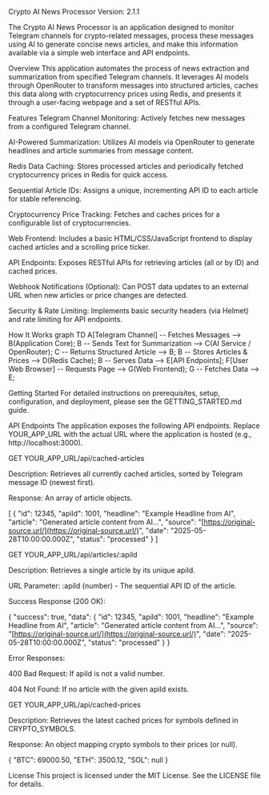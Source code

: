 Crypto AI News Processor
Version: 2.1.1

The Crypto AI News Processor is an application designed to monitor Telegram channels for crypto-related messages, process these messages using AI to generate concise news articles, and make this information available via a simple web interface and API endpoints.

Overview
This application automates the process of news extraction and summarization from specified Telegram channels. It leverages AI models through OpenRouter to transform messages into structured articles, caches this data along with cryptocurrency prices using Redis, and presents it through a user-facing webpage and a set of RESTful APIs.

Features
Telegram Channel Monitoring: Actively fetches new messages from a configured Telegram channel.

AI-Powered Summarization: Utilizes AI models via OpenRouter to generate headlines and article summaries from message content.

Redis Data Caching: Stores processed articles and periodically fetched cryptocurrency prices in Redis for quick access.

Sequential Article IDs: Assigns a unique, incrementing API ID to each article for stable referencing.

Cryptocurrency Price Tracking: Fetches and caches prices for a configurable list of cryptocurrencies.

Web Frontend: Includes a basic HTML/CSS/JavaScript frontend to display cached articles and a scrolling price ticker.

API Endpoints: Exposes RESTful APIs for retrieving articles (all or by ID) and cached prices.

Webhook Notifications (Optional): Can POST data updates to an external URL when new articles or price changes are detected.

Security & Rate Limiting: Implements basic security headers (via Helmet) and rate limiting for API endpoints.

How It Works
graph TD
    A[Telegram Channel] -- Fetches Messages --> B(Application Core);
    B -- Sends Text for Summarization --> C(AI Service / OpenRouter);
    C -- Returns Structured Article --> B;
    B -- Stores Articles & Prices --> D(Redis Cache);
    B -- Serves Data --> E[API Endpoints];
    F[User Web Browser] -- Requests Page --> G(Web Frontend);
    G -- Fetches Data --> E;

Getting Started
For detailed instructions on prerequisites, setup, configuration, and deployment, please see the GETTING_STARTED.md guide.

API Endpoints
The application exposes the following API endpoints. Replace YOUR_APP_URL with the actual URL where the application is hosted (e.g., http://localhost:3000).

GET YOUR_APP_URL/api/cached-articles

Description: Retrieves all currently cached articles, sorted by Telegram message ID (newest first).

Response: An array of article objects.

[
  {
    "id": 12345,
    "apiId": 1001,
    "headline": "Example Headline from AI",
    "article": "Generated article content from AI...",
    "source": "[https://original-source.url/](https://original-source.url/)",
    "date": "2025-05-28T10:00:00.000Z",
    "status": "processed"
  }
]

GET YOUR_APP_URL/api/articles/:apiId

Description: Retrieves a single article by its unique apiId.

URL Parameter: :apiId (number) - The sequential API ID of the article.

Success Response (200 OK):

{
  "success": true,
  "data": {
    "id": 12345,
    "apiId": 1001,
    "headline": "Example Headline from AI",
    "article": "Generated article content from AI...",
    "source": "[https://original-source.url/](https://original-source.url/)",
    "date": "2025-05-28T10:00:00.000Z",
    "status": "processed"
  }
}

Error Responses:

400 Bad Request: If apiId is not a valid number.

404 Not Found: If no article with the given apiId exists.

GET YOUR_APP_URL/api/cached-prices

Description: Retrieves the latest cached prices for symbols defined in CRYPTO_SYMBOLS.

Response: An object mapping crypto symbols to their prices (or null).

{
  "BTC": 69000.50,
  "ETH": 3500.12,
  "SOL": null
}

License
This project is licensed under the MIT License. See the LICENSE file for details.